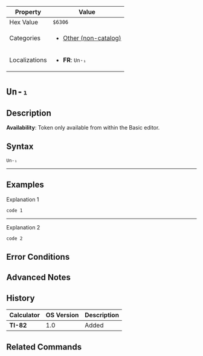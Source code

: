 | Property      | Value |
|---------------|-------|
| Hex Value     | `$6306`|
| Categories    | <ul><li>[Other (non-catalog)](<../categories/Other (non-catalog).md>)</li></ul> |
| Localizations | <ul><li><b>FR</b>: `Un-₁`</li></ul> |

# `Un-₁`

## Description



<b>Availability</b>: Token only available from within the Basic editor.

## Syntax
`Un-₁`

<hr>

## Examples

Explanation 1
```ti-basic
code 1
```
---
Explanation 2
```ti-basic
code 2
```

## Error Conditions


## Advanced Notes


## History
| Calculator | OS Version | Description |
|------------|------------|-------------|
| <b>TI-82</b> | 1.0 | Added

## Related Commands

    